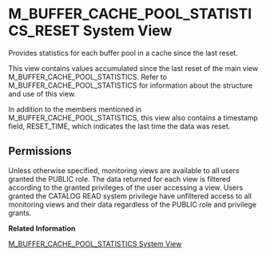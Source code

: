 <!-- loiocaf06b393a8e49e5823cb0282587cc98 -->

# M\_BUFFER\_CACHE\_POOL\_STATISTICS\_RESET System View

Provides statistics for each buffer pool in a cache since the last reset.



This view contains values accumulated since the last reset of the main view M\_BUFFER\_CACHE\_POOL\_STATISTICS. Refer to M\_BUFFER\_CACHE\_POOL\_STATISTICS for information about the structure and use of this view.

In addition to the members mentioned in M\_BUFFER\_CACHE\_POOL\_STATISTICS, this view also contains a timestamp field, RESET\_TIME, which indicates the last time the data was reset.



<a name="loiocaf06b393a8e49e5823cb0282587cc98__section_sn1_442_qbc"/>

## Permissions

Unless otherwise specified, monitoring views are available to all users granted the PUBLIC role. The data returned for each view is filtered according to the granted privileges of the user accessing a view. Users granted the CATALOG READ system privilege have unfiltered access to all monitoring views and their data regardless of the PUBLIC role and privilege grants.

**Related Information**  


[M\_BUFFER\_CACHE\_POOL\_STATISTICS System View](m-buffer-cache-pool-statistics-system-view-4c417c7.md "Provides statistics for each buffer pool in a cache.")

